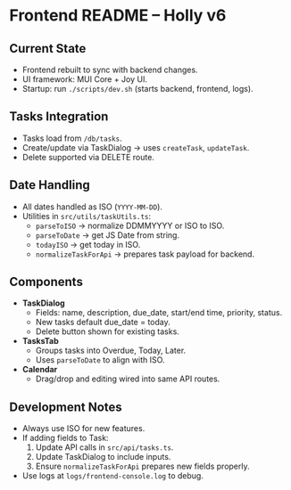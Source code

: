 # Frontend README – Holly v6

## Current State
- Frontend rebuilt to sync with backend changes.
- UI framework: MUI Core + Joy UI.
- Startup: run `./scripts/dev.sh` (starts backend, frontend, logs).

## Tasks Integration
- Tasks load from `/db/tasks`.
- Create/update via TaskDialog → uses `createTask`, `updateTask`.
- Delete supported via DELETE route.

## Date Handling
- All dates handled as ISO (`YYYY-MM-DD`).
- Utilities in `src/utils/taskUtils.ts`:
  - `parseToISO` → normalize DDMMYYYY or ISO to ISO.
  - `parseToDate` → get JS Date from string.
  - `todayISO` → get today in ISO.
  - `normalizeTaskForApi` → prepares task payload for backend.

## Components
- **TaskDialog**
  - Fields: name, description, due_date, start/end time, priority, status.
  - New tasks default due_date = today.
  - Delete button shown for existing tasks.
- **TasksTab**
  - Groups tasks into Overdue, Today, Later.
  - Uses `parseToDate` to align with ISO.
- **Calendar**
  - Drag/drop and editing wired into same API routes.

## Development Notes
- Always use ISO for new features.
- If adding fields to Task:
  1. Update API calls in `src/api/tasks.ts`.
  2. Update TaskDialog to include inputs.
  3. Ensure `normalizeTaskForApi` prepares new fields properly.
- Use logs at `logs/frontend-console.log` to debug.